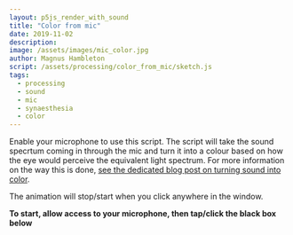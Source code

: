 ```yaml
---
layout: p5js_render_with_sound
title: "Color from mic"
date: 2019-11-02
description: 
image: /assets/images/mic_color.jpg
author: Magnus Hambleton
script: /assets/processing/color_from_mic/sketch.js
tags: 
  - processing
  - sound
  - mic
  - synaesthesia
  - color
---
```

Enable your microphone to use this script. The script will take the sound specrtum coming in through the mic
and turn it into a colour based on how the eye would perceive the equivalent light spectrum. For more information
on the way this is done, [see the dedicated blog post on turning sound into color](https://analogmantra.com/most-things-sound-blue-green-4af988ea8f85).

The animation will stop/start when you click anywhere in the window. 

**To start, allow access to your microphone, then tap/click the black box below**

